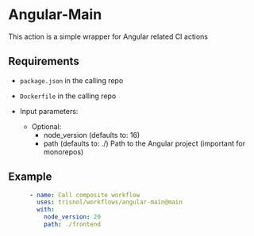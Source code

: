 # Angular-Main

This action is a simple wrapper for Angular related CI actions

## Requirements
- `package.json` in the calling repo
- `Dockerfile` in the calling repo

- Input parameters:
  - Optional:
    - node_version (defaults to: 16)
    - path (defaults to: ./) Path to the Angular project (important for monorepos)

## Example
```yaml
      - name: Call composite workflow 
        uses: trisnol/workflows/angular-main@main
        with: 
          node_version: 20
          path: ./frontend
```

